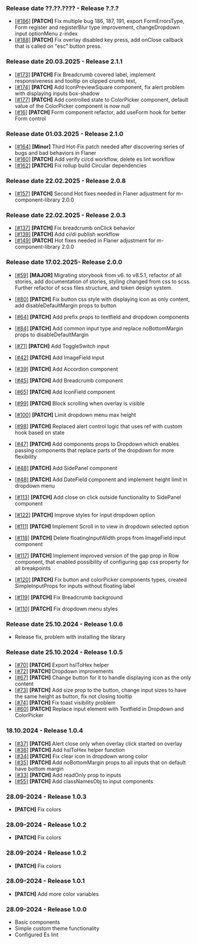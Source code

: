 ### Release date ??.??.???? - Release ?.?.?

- [[#186]](https://github.com/Marcin-Migdal/m-component-library/issues/186) **[PATCH]** Fix multiple bug 186, 187, 191, export FormErrorsType, Form register and registerBlur type improvement, changeDropdown input optionMenu z-index
- [[#188]](https://github.com/Marcin-Migdal/m-component-library/issues/188) **[PATCH]** Fix overlay disabled key press, add onClose callback that is called on "esc" button press.

### Release date 20.03.2025 - Release 2.1.1

- [[#173]](https://github.com/Marcin-Migdal/m-component-library/issues/173) **[PATCH]** Fix Breadcrumb covered label, implement responsiveness and tooltip on clipped crumb text,
- [[#174]](https://github.com/Marcin-Migdal/m-component-library/issues/174) **[PATCH]** Add IconPreviewSquare component, fix alert problem with displaying inputs box-shadow
- [[#177]](https://github.com/Marcin-Migdal/m-component-library/issues/177) **[PATCH]** Add controlled state to ColorPicker component, default value of the ColorPicker component is now null
- [[#16]](https://github.com/Marcin-Migdal/m-component-library/issues/176) **[PATCH]** Form component refactor, add useForm hook for better Form control

### Release date 01.03.2025 - Release 2.1.0

- [[#164]](https://github.com/Marcin-Migdal/m-component-library/issues/164) **[Minor]** Third Hot-Fix patch needed after discovering series of bugs and bad behaviors in Flaner
- [[#160]](https://github.com/Marcin-Migdal/m-component-library/issues/160) **[PATCH]** Add verify ci/cd workflow, delete es lint workflow
- [[#162]](https://github.com/Marcin-Migdal/m-component-library/issues/162) **[PATCH]** Fix rollup build Circular dependencies

### Release date 22.02.2025 - Release 2.0.8

- [[#157]](https://github.com/Marcin-Migdal/m-component-library/issues/157) **[PATCH]** Second Hot fixes needed in Flaner adjustment for m-component-library 2.0.0

### Release date 22.02.2025 - Release 2.0.3

- [[#137]](https://github.com/Marcin-Migdal/m-component-library/issues/137) **[PATCH]** Fix breadcrumb onClick behavior
- [[#139]](https://github.com/Marcin-Migdal/m-component-library/issues/139) **[PATCH]** Add ci/di publish workflow
- [[#149]](https://github.com/Marcin-Migdal/m-component-library/issues/149) **[PATCH]** Hot fixes needed in Flaner adjustment for m-component-library 2.0.0

### Release date 17.02.2025- Release 2.0.0

- [[#59]](https://github.com/Marcin-Migdal/m-component-library/issues/59) **[MAJOR]** Migrating storybook from v6. to v8.5.1, refactor of all stories, add documentation of stories, styling changed from css to scss. Further refactor of scss files structure, and token design system.

- [[#80]](https://github.com/Marcin-Migdal/m-component-library/issues/80) **[PATCH]** Fix button css style with displaying icon as only content, add disableDefaultMargin props to button
- [[#64]](https://github.com/Marcin-Migdal/m-component-library/issues/64) **[PATCH]** Add prefix props to textfield and dropdown components
- [[#84]](https://github.com/Marcin-Migdal/m-component-library/issues/84) **[PATCH]** Add common input type and replace noBottomMargin props to disableDefaultMargin
- [[#71]](https://github.com/Marcin-Migdal/m-component-library/issues/71) **[PATCH]** Add ToggleSwitch input
- [[#42]](https://github.com/Marcin-Migdal/m-component-library/issues/42) **[PATCH]** Add ImageField input
- [[#39]](https://github.com/Marcin-Migdal/m-component-library/issues/39) **[PATCH]** Add Accordion component
- [[#45]](https://github.com/Marcin-Migdal/m-component-library/issues/45) **[PATCH]** Add Breadcrumb component
- [[#65]](https://github.com/Marcin-Migdal/m-component-library/issues/65) **[PATCH]** Add IconField component
- [[#99]](https://github.com/Marcin-Migdal/m-component-library/issues/99) **[PATCH]** Block scrolling when overlay is visible
- [[#100]](https://github.com/Marcin-Migdal/m-component-library/issues/100) **[PATCH]** Limit dropdown menu max height
- [[#98]](https://github.com/Marcin-Migdal/m-component-library/issues/98) **[PATCH]** Replaced alert control logic that uses ref with custom hook based on state
- [[#47]](https://github.com/Marcin-Migdal/m-component-library/issues/47) **[PATCH]** Add components props to Dropdown which enables passing components that replace parts of the dropdown for more flexibility
- [[#48]](https://github.com/Marcin-Migdal/m-component-library/issues/48) **[PATCH]** Add SidePanel component
- [[#48]](https://github.com/Marcin-Migdal/m-component-library/issues/48) **[PATCH]** Add DateField component and implement height limit in dropdown menu
- [[#113]](https://github.com/Marcin-Migdal/m-component-library/issues/113) **[PATCH]** Add close on click outside functionality to SidePanel component
- [[#122]](https://github.com/Marcin-Migdal/m-component-library/issues/122) **[PATCH]** Improve styles for input dropdown option
- [[#111]](https://github.com/Marcin-Migdal/m-component-library/issues/111) **[PATCH]** Implement Scroll in to view in dropdown selected option
- [[#118]](https://github.com/Marcin-Migdal/m-component-library/issues/118) **[PATCH]** Delete floatingInputWidth props from ImageField input component
- [[#117]](https://github.com/Marcin-Migdal/m-component-library/issues/117) **[PATCH]** Implement improved version of the gap prop in Row component, that enabled possibility of configuring gap css property for all breakpoints
- [[#120]](https://github.com/Marcin-Migdal/m-component-library/issues/120) **[PATCH]** Fix button and colorPicker components types, created SimpleInputProps for inputs without floating label
- [[#119]](https://github.com/Marcin-Migdal/m-component-library/issues/119) **[PATCH]** Fix Breadcrumb background
- [[#110]](https://github.com/Marcin-Migdal/m-component-library/issues/110) **[PATCH]** Fix dropdown menu styles

### Release date 25.10.2024 - Release 1.0.6

- Release fix, problem with installing the library

### Release date 25.10.2024 - Release 1.0.5

- [[#70]](https://github.com/Marcin-Migdal/m-component-library/issues/70) **[PATCH]** Export hslToHex helper
- [[#72]](https://github.com/Marcin-Migdal/m-component-library/issues/72) **[PATCH]** Dropdown improvements
- [[#67]](https://github.com/Marcin-Migdal/m-component-library/issues/67) **[PATCH]** Change button for it to handle displaying icon as the only content
- [[#73]](https://github.com/Marcin-Migdal/m-component-library/issues/73) **[PATCH]** Add size prop to the button, change input sizes to have the same height as button, fix not closing tooltip
- [[#74]](https://github.com/Marcin-Migdal/m-component-library/issues/74) **[PATCH]** Fix toast visibility problem
- [[#60]](https://github.com/Marcin-Migdal/m-component-library/issues/60) **[PATCH]** Replace input element with Textfield in Dropdown and ColorPicker

### 18.10.2024 - Release 1.0.4

- [[#37]](https://github.com/Marcin-Migdal/m-component-library/issues/37) **[PATCH]** Alert close only when overlay click started on overlay
- [[#36]](https://github.com/Marcin-Migdal/m-component-library/issues/36) **[PATCH]** Add hslToHex helper function
- [[#34]](https://github.com/Marcin-Migdal/m-component-library/issues/34) **[PATCH]** Fix clear icon in dropdown wrong color
- [[#35]](https://github.com/Marcin-Migdal/m-component-library/issues/35) **[PATCH]** Add noBottomMargin props to all inputs that on default have bottom margin
- [[#33]](https://github.com/Marcin-Migdal/m-component-library/issues/33) **[PATCH]** Add readOnly prop to inputs
- [[#55]](https://github.com/Marcin-Migdal/m-component-library/issues/55) **[PATCH]** Add classNamesObj to input components

### 28.09-2024 - Release 1.0.3

- **[PATCH]** Fix colors

### 28.09-2024 - Release 1.0.2

- **[PATCH]** Fix colors

### 28.09-2024 - Release 1.0.2

- **[PATCH]** Fix colors

### 28.09-2024 - Release 1.0.1

- **[PATCH]** Add more color variables

### 28.09-2024 - Release 1.0.0

- Basic components
- Simple custom theme functionality
- Configured Es lint
